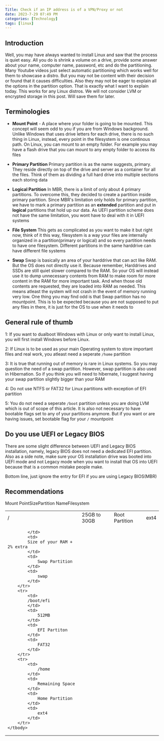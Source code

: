 ```yaml
---
Title: Check if an IP address is of a VPN/Proxy or not
date: 2023-7-29 07:49 PM
categories: [Technology]
tags: [linux]
---
```


## Introduction
Well, you may have always wanted to install Linux and saw that the process is quiet easy. All you do is shrink a volume on a drive, provide some answer about your name, computer name, password, etc and do the partitioning. Many Youtube videos just select automatic partitioning which works well for them to showcase a distro. But you may not be content with their decision or found that it causes difficulties. Also they may not be eager to explain all the options in the partition option. That is exactly what I want to explain today. This works for any Linux distros. We will not consider LVM or encrypted storage in this post. Will save them for later.

## Terminologies
* **Mount Point** - A place where your folder is going to be mounted. This concept will seem odd to you if you are from Windows background. Unlike Windows that uses drive letters for each drive, there is no such thing in Linux, instead, every point in the filesystem is one continous path. On Linux, you can mount to an empty folder. For example you may have a flash drive that you can mount to any empty folder to access its files

* **Primary Partition** Primary partition is as the name suggests, primary. They reside directly on top of the drive and server as a container for all the files. Think of them as dividing a full hard drive into multiple sections each storing data

* **Logical Partition** In MBR, there is a limit of only about 4 primary partitions. To overcome this, they decided to create a partition inside primary partition. Since MBR's limitation only holds for primary partition, we have to mark a primary partition as an **extended** partition and put in **logical** partitions that hold up our data. As UEFI partition scheme does not have the same limitation, you wont have to deal with it in UEFI systems

* **File System** This gets as complicated as you want to make it but right now, think of it this way, filesystem is a way your files are internally organized in a partition(primary or logical) and so every partition needs to have one filesystem. Different partitions in the same harddrive can have different file systems

* **Swap** Swap is basically an area of your harddrive that can act like RAM. But the OS does not directly use it. Because remember, Harddrives and SSDs are still quiet slower compared to the RAM. So your OS will instead use it to dump unnecessary contents from RAM to make room for more content in the RAM for more important task. And when those old contents are requested, they are loaded into RAM as needed. This means atleast the system will not crash in the event of memory running very low. One thing you may find odd is that Swap partition has no mountpoint. This is to be expected because you are not supposed to put any files in there, it is just for the OS to use when it needs to

## General rule of thumb
1: If you want to dualboot Windows with Linux or only want to install Linux, you will first install Windows before Linux.

2: If Linux is to be used as your main Operating system to store important files and real work, you atleast need a seperate ``/home`` partition

3: It is true that running out of memory is rare in Linux systems. So you may question the need of a swap partition. However, swap partition is also used in Hibernation. So if you think you will need to hibernate, I suggest having your swap partition slightly bigger than your RAM

4: Do not use NTFS or FAT32 for Linux partitions with exception of EFI partition

5: You do not need a seperate ``/boot`` partition unless you are doing LVM which is out of scope of this article. It is also not necessary to have bootable flags set to any of your partitions anymore. But if you want or are having issues, set bootable flag for your ``/`` mountpoint

## Do you use UEFI or Legacy BIOS
There are some slight difference between UEFI and Legacy BIOS installation, namely, legacy BIOS does not need a dedicated EFI partition. Also as a side note, make sure your OS installation drive was booted into UEFI mode and not Legacy mode when you want to install that OS into UEFI because that is a common mistake people make.

Bottom line, just ignore the entry for EFI if you are using Legacy BIOS(MBR)

## Recommendations
<table>
    <thead>
        <tr>Mount Point</tr>
        <tr>Size</tr>
        <tr>Partition Name</tr>
        <tr>Filesystem</tr>
    </thead>
    <tbody>
        <tr>
            <td>
                /
            </td>
            <td>
                25GB to 30GB
            </td>
            <td>
                Root Partition
            </td>
            <td>
                ext4
            </td>
        </tr>
        <tr>
            <td>
                
            </td>
            <td>
            Size of your RAM + 2% extra 
            </td>
            <td>
                Swap Partition
            </td>
            <td>
                swap
            </td>
        </tr>
        <tr>
            <td>
            /boot/efi
            </td>
            <td>
                512MB
            </td>
            <td>
                EFI Partiton
            </td>
            <td>
                FAT32
            </td>
        </tr>
        <tr>
            <td>
                /home
            </td>
            <td>
                Remaining Space
            </td>
            <td>
                Home Partition
            </td>
            <td>
                ext4
            </td>
        </tr>
    </tbody>
</table>